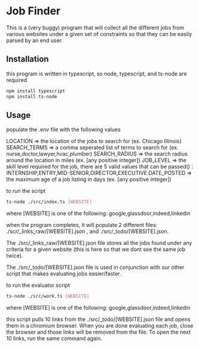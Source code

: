 # Job Finder

This is a (very buggy) program that will collect all the different jobs from various websites under a given set of constraints so that they can be easily parsed by an end user.

## Installation

this program is written in typescript, so node, typescript, and ts-node are required 

```bash
npm install typescript
npm install ts-node
```

## Usage


populate the .env file with the following values

LOCATION => the location of the jobs to search for (ex. Chicago Illinois) 
SEARCH_TERMS => a comma seperated list of terms to search for (ex. nurse,doctor,lawyer,hvac,plumber)
SEARCH_RADIUS => the search radius around the location in miles (ex. [any positive integer])
JOB_LEVEL => the skill level required for the job, there are 5 valid values that can be passed() : INTERNSHIP,ENTRY,MID-SENIOR,DIRECTOR,EXECUTIVE
DATE_POSTED => the maximum age of a job listing in days (ex. [any positive integer])

to run the script
```bash
ts-node ./src/index.ts [WEBSITE]
```
where [WEBSITE] is one of the following: google,glassdoor,indeed,linkedin


when the program completes, it will populate 2 different files: ./scr/_links_raw/[WEBSITE].json , and ./src/_todo/[WEBSITE].json.

The ./src/_links_raw/[WEBSITE].json file stores all the jobs found under any criteria for a given website (this is here so that we dont see the same job twice).

The ./src/_todo/[WEBSITE].json file is used in conjunction with our other script that makes evaluating jobs easier/faster.

to run the evaluator script
```bash
ts-node ./src/work.ts [WEBSITE]
```
where [WEBSITE] is one of the following: google,glassdoor,indeed,linkedin

this script pulls 10 links from the ./src/_todo/[WEBSITE].json file and opens them in a chromium browser. When you are done evaluating each job, close the browser and those links will be removed from the file. To open the next 10 links, run the same command again.

